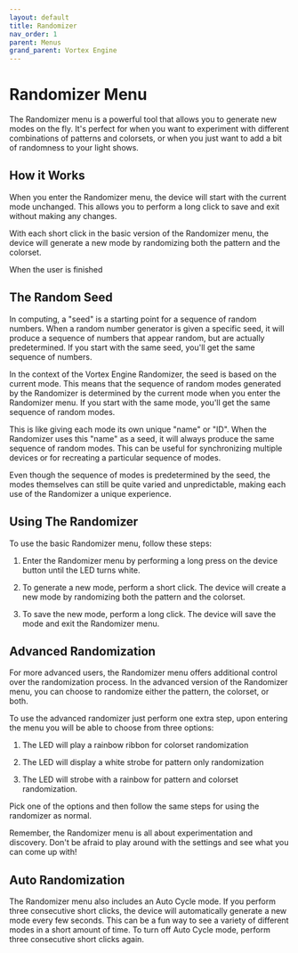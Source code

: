 ```yaml
---
layout: default
title: Randomizer
nav_order: 1
parent: Menus
grand_parent: Vortex Engine
---
```


# Randomizer Menu

The Randomizer menu is a powerful tool that allows you to generate new modes on the fly. It's perfect for when you want to experiment with different combinations of patterns and colorsets, or when you just want to add a bit of randomness to your light shows.

## How it Works

When you enter the Randomizer menu, the device will start with the current mode unchanged. This allows you to perform a long click to save and exit without making any changes. 

With each short click in the basic version of the Randomizer menu, the device will generate a new mode by randomizing both the pattern and the colorset.

When the user is finished

## The Random Seed

In computing, a "seed" is a starting point for a sequence of random numbers. When a random number generator is given a specific seed, it will produce a sequence of numbers that appear random, but are actually predetermined. If you start with the same seed, you'll get the same sequence of numbers.

In the context of the Vortex Engine Randomizer, the seed is based on the current mode. This means that the sequence of random modes generated by the Randomizer is determined by the current mode when you enter the Randomizer menu. If you start with the same mode, you'll get the same sequence of random modes.

This is like giving each mode its own unique "name" or "ID". When the Randomizer uses this "name" as a seed, it will always produce the same sequence of random modes. This can be useful for synchronizing multiple devices or for recreating a particular sequence of modes.

Even though the sequence of modes is predetermined by the seed, the modes themselves can still be quite varied and unpredictable, making each use of the Randomizer a unique experience.

## Using The Randomizer

To use the basic Randomizer menu, follow these steps:

1. Enter the Randomizer menu by performing a long press on the device button until the LED turns white.

2. To generate a new mode, perform a short click. The device will create a new mode by randomizing both the pattern and the colorset.

3. To save the new mode, perform a long click. The device will save the mode and exit the Randomizer menu.

## Advanced Randomization

For more advanced users, the Randomizer menu offers additional control over the randomization process. In the advanced version of the Randomizer menu, you can choose to randomize either the pattern, the colorset, or both. 

To use the advanced randomizer just perform one extra step, upon entering the menu you will be able to choose from three options:

1. The LED will play a rainbow ribbon for colorset randomization

2. The LED will display a white strobe for pattern only randomization

3. The LED will strobe with a rainbow for pattern and colorset randomization.

Pick one of the options and then follow the same steps for using the randomizer as normal.

Remember, the Randomizer menu is all about experimentation and discovery. Don't be afraid to play around with the settings and see what you can come up with!

## Auto Randomization

The Randomizer menu also includes an Auto Cycle mode. If you perform three consecutive short clicks, the device will automatically generate a new mode every few seconds. This can be a fun way to see a variety of different modes in a short amount of time. To turn off Auto Cycle mode, perform three consecutive short clicks again.
